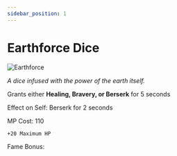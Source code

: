```yaml
---
sidebar_position: 1
---
```


# Earthforce Dice

![Earthforce](https://vwiki.valorserver.com/api/item/picture/earthforce%20dice)

<i>A dice infused with the power of the earth itself.</i>

Grants either **Healing, Bravery, or Berserk** for 5 seconds 

Effect on Self: Berserk for 2 seconds

MP Cost: 110

    +20 Maximum HP

Fame Bonus: 
